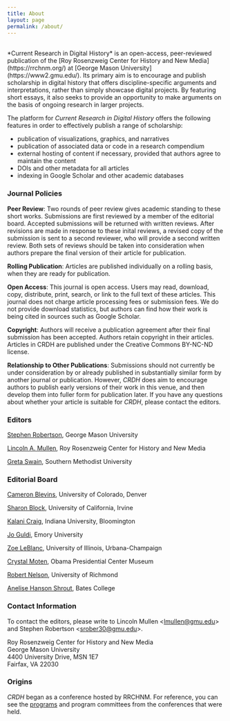 ```yaml
---
title: About
layout: page
permalink: /about/
---
```

<br>
*Current Research in Digital History* is an open-access, peer-reviewed publication of the [Roy Rosenzweig Center for History and New Media](https://rrchnm.org/) at [George Mason University](https://www2.gmu.edu/). Its primary aim is to encourage and publish scholarship in digital history that offers discipline-specific arguments and interpretations, rather than simply showcase digital projects. By featuring short essays, it also seeks to provide an opportunity to make arguments on the basis of ongoing research in larger projects.

The platform for *Current Research in Digital History* offers the
following features in order to effectively publish a range of
scholarship:

-   publication of visualizations, graphics, and narratives
-   publication of associated data or code in a research compendium
-   external hosting of content if necessary, provided that authors
    agree to maintain the content
-   DOIs and other metadata for all articles
-   indexing in Google Scholar and other academic databases

### Journal Policies

**Peer Review**:
Two rounds of peer review gives academic standing to these short works. Submissions are first reviewed by a member of the editorial board. Accepted submissions will be returned with written reviews. After revisions are made in response to these inital reviews, a revised copy of the submission is sent to a second reviewer, who will provide a second written review. Both sets of reviews should be taken into consideration when authors prepare the final version of their article for publication. 

**Rolling Publication**:
Articles are published individually on a rolling basis, when they are ready for publication. 

**Open Access**:
This journal is open access. Users may read, download, copy, distribute, print, search, or link to the full text of these articles. This journal does not charge article processing fees or submission fees. We do not provide download statistics, but authors can find how their work is being cited in sources such as Google Scholar. 

**Copyright**:
Authors will receive a publication agreement after their final submission has been accepted. Authors retain copyright in their articles. Articles in CRDH are published under the Creative Commons BY-NC-ND license.

**Relationship to Other Publications**:
Submissions should not currently be under consideration by or already published in substantially similar form by another journal or publication. However, *CRDH* does aim to encourage authors to publish early versions of their work in this venue, and then develop them into fuller form for publication later. If you have any questions about whether your article is suitable for *CRDH*, please contact the editors.

### Editors

[Stephen Robertson](http://drstephenrobertson.com/), George Mason University

[Lincoln A. Mullen](https://lincolnmullen.com/), Roy Rosenzweig Center for History and New Media

[Greta Swain](http://gretaswain.org/), Southern Methodist University

### Editorial Board

[Cameron Blevins](http://www.cameronblevins.org), University of Colorado, Denver

[Sharon Block](https://www.faculty.uci.edu/profile.cfm?faculty_id=5301), University of California, Irvine

[Kalani Craig](http://www.kalanicraig.com/), Indiana University, Bloomington

[Jo Guldi](http://www.joguldi.com/), Emory University

[Zoe LeBlanc](https://zoeleblanc.com), University of Illinois, Urbana-Champaign

[Crystal Moten](https://www.crystalmoten.com/), Obama Presidential Center Museum 

[Robert Nelson](https://directory.richmond.edu/bios/rnelson2/), University of Richmond

[Anelise Hanson Shrout](http://www.anelisehshrout.com/), Bates College

### Contact Information

To contact the editors, please write to Lincoln Mullen <[lmullen@gmu.edu](mailto:lmullen@gmu.edu)> and Stephen Robertson <[srober30@gmu.edu](mailto:srober30@gmu.edu)>.

Roy Rosenzweig Center for History and New Media<br>
George Mason University<br>
4400 University Drive, MSN 1E7<br>
Fairfax, VA 22030

### Origins

*CRDH* began as a conference hosted by RRCHNM. For reference, you can see the [programs]({{site.url}}/conference-history/) and program committees from the conferences that were held.
